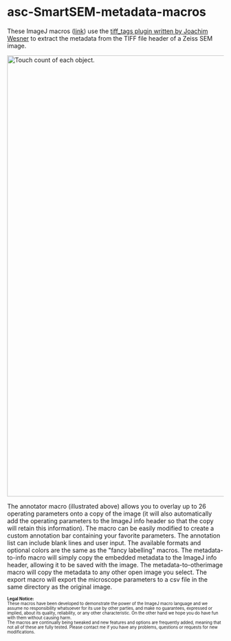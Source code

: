 # asc-SmartSEM-metadata-macros
<p>These ImageJ macros (<a href="https://github.com/peterjlee/asc-SmartSEM-metadata-macros" Title = "Applied Superconductivity Center Carl Zeiss SmartSEM Metadata Utilities Macro Directory" >link</a>) use the <a href="https://imagej.nih.gov/ij/plugins/tiff-tags.html">tiff_tags plugin written by Joachim Wesner</a> to extract the metadata from the TIFF file header of a Zeiss SEM image.</p>

<p><img src="https://fs.magnet.fsu.edu/~lee/asc/ImageJUtilities/IA_Images/AnnotatedSmartSEMexample_1024w.jpg" alt="Touch count of each object." width="1024"  /></p>

<p>The annotator macro (illustrated above) allows you to overlay up to 26 operating parameters onto a copy of the image (it will also automatically add the operating parameters to the ImageJ info header so that the copy will retain this information). The macro can be easily modified to create a custom annotation bar containing your favorite parameters. The annotation list can include blank lines and user input. The available formats and optional colors are the same as the &quot;fancy labelling&quot; macros. The metadata-to-info macro will simply copy the embedded metadata to the ImageJ info header, allowing it to be saved with the image. The metadata-to-otherimage macro will copy the metadata to any other open image you select. The export macro will export the microscope parameters to a csv file in the same directory as the original image.</p>

<p><sub><sup>
 <strong>Legal Notice:</strong> <br />
These macros have been developed to demonstrate the power of the ImageJ macro language and we assume no responsibility whatsoever for its use by other parties, and make no guarantees, expressed or implied, about its quality, reliability, or any other characteristic. On the other hand we hope you do have fun with them without causing harm.
<br />
The macros are continually being tweaked and new features and options are frequently added, meaning that not all of these are fully tested. Please contact me if you have any problems, questions or requests for new modifications.
 </sup></sub>
</p>

